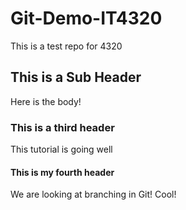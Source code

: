 # Git-Demo-IT4320

This is a test repo for 4320

## This is a Sub Header
Here is the body!

### This is a third header
This tutorial is going well

#### This is my fourth header
We are looking at branching in Git! Cool!